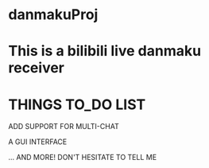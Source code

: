# danmakuProj
# This  is a bilibili live danmaku receiver

# THINGS TO_DO LIST

ADD SUPPORT FOR MULTI-CHAT

A GUI INTERFACE

... AND MORE! DON'T HESITATE TO TELL ME
